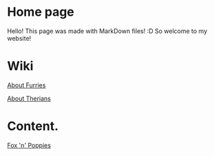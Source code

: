 # Home page
Hello! This page was made with MarkDown files! :D
So welcome to my website!

# Wiki
[About Furries](Content/furryAbout) 

[About Therians](Content/therianAbout)
# Content.
[Fox 'n' Poppies](Content/FnP)
<!--stackedit_data:
eyJoaXN0b3J5IjpbMTYyMjMxMjU1OSwxMjM5NDc2NDA2LC04Mz
M0NjQ0NjYsLTE2OTU0NzI1MTIsLTE4NjMzNDQyMDJdfQ==
-->